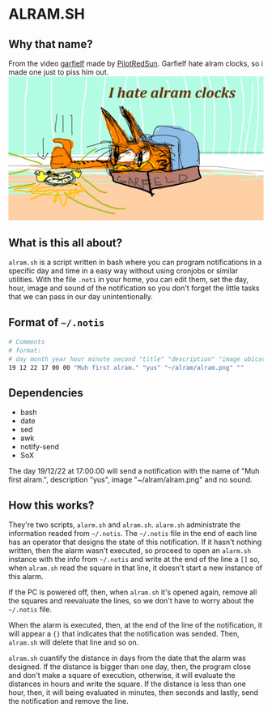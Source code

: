 # ALRAM.SH
## Why that name?
From the video [garfielf](https://www.youtube.com/watch?v=OGbhJjXl9Rk) made by [PilotRedSun](https://www.youtube.com/@PilotRedSun).
Garfielf hate alram clocks, so i made one just to piss him out.
![alt text](https://github.com/SoyCapocha/alram.sh/blob/main/alramfull.png?raw=true)
## What is this all about?
`alram.sh` is a script written in bash where you can program notifications in a specific day
and time in a easy way without using cronjobs or similar utilities. With the file `.noti` in
your home, you can edit them, set the day, hour, image and sound of the notification so
you don't forget the little tasks that we can pass in our day unintentionally.
## Format of `~/.notis`
```bash
# Comments
# format:
# day month year hour minute second "title" "description" "image ubication" "sound ubication"
19 12 22 17 00 00 "Muh first alram." "yus" "~/alram/alram.png" ""
````
## Dependencies
 - bash
 - date
 - sed
 - awk
 - notify-send
 - SoX
 
The day 19/12/22 at 17:00:00 will send a notification with the name of "Muh first alram.", description "yus", image "~/alram/alram.png" and no sound.
## How this works?
They're two scripts, `alarm.sh` and `alram.sh`. `alarm.sh` administrate the information readed from `~/.notis`. The `~/.notis` file in the end
of each line has an operator that designs the state of this notification. If it hasn't nothing written, then the alarm wasn't executed, so
proceed to open an `alarm.sh` instance with the info from `~/.notis` and write at the end of the line a `[]` so, when `alram.sh` read the square
in that line, it doesn't start a new instance of this alarm.

If the PC is powered off, then, when `alram.sh` it's opened again, remove all the squares and reevaluate the lines, so we don't have to worry about
the `~/.notis` file.

When the alarm is executed, then, at the end of the line of the notification, it will appear a `{}` that indicates that the notification was sended. Then,
`alram.sh` will delete that line and so on.

`alram.sh` cuantify the distance in days from the date that the alarm was designed. If the distance is bigger than one day, then, the program close and
don't make a square of execution, otherwise, it will evaluate the distances in hours and write the square. If the distance is less than one hour, then,
it will being evaluated in minutes, then seconds and lastly, send the notification and remove the line.

